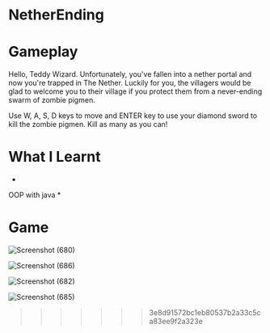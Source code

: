 # NetherEnding
# Gameplay

Hello, Teddy Wizard. Unfortunately, you've fallen into a nether portal and now you're trapped in The Nether. Luckily for you, the villagers would be glad to welcome you to their village if you protect them from a never-ending swarm of zombie pigmen. 

Use W, A, S, D keys to move and ENTER key to use your diamond sword to kill the zombie pigmen. Kill as many as you can!

# What I Learnt
*
OOP with java
*



# Game 
![Screenshot (680)](https://user-images.githubusercontent.com/63420202/167183367-a2ad116b-3f13-4005-88df-80b9283a9d9d.png)

![Screenshot (686)](https://user-images.githubusercontent.com/63420202/167183760-4b88486e-5501-43f5-9f44-3cfb0c4b550e.png)

![Screenshot (682)](https://user-images.githubusercontent.com/63420202/167183830-bf2784dc-57f7-4da5-ba02-c7f0d2a489c9.png)

![Screenshot (685)](https://user-images.githubusercontent.com/63420202/167184293-fe144235-b7b4-4d27-a532-e1395199b474.png)
>>>>>>> 3e8d91572bc1eb80537b2a33c5ca83ee9f2a323e
